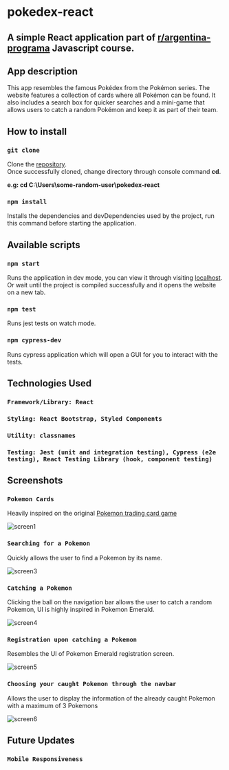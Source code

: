 # pokedex-react

## A simple React application part of [r/argentina-programa](https://argentinaprograma.com/) Javascript course.

## App description

This app resembles the famous Pokédex from the Pokémon series. The website features a collection of cards where all Pokémon can be found.
It also includes a search box for quicker searches and a mini-game that allows users to catch a random Pokémon and keep it as part of their team.

## How to install

### `git clone`

Clone the [repository](https://github.com/Sebs5384/pokedex-react).\
Once successfully cloned, change directory through console command **cd**.

**e.g: cd C:\Users\some-random-user\pokedex-react**

### `npm install`

Installs the dependencies and devDependencies used by the project, run this command before starting the application.

## Available scripts

### `npm start`

Runs the application in dev mode, you can view it through visiting [localhost](http://localhost:3000).\
Or wait until the project is compiled successfully and it opens the website on a new tab.

### `npm test`

Runs jest tests on watch mode.

### `npm cypress-dev`

Runs cypress application which will open a GUI for you to interact with the tests.

## Technologies Used

### `Framework/Library: React`

### `Styling: React Bootstrap, Styled Components`

### `Utility: classnames`

### `Testing: Jest (unit and integration testing), Cypress (e2e testing), React Testing Library (hook, component testing)`

## Screenshots

### `Pokemon Cards`
Heavily inspired on the original [Pokemon trading card game](https://pokemonpocket.tcg.wiki/c/cards)

![screen1](https://github.com/user-attachments/assets/cd3bc235-4068-480e-b608-9414ec176d52)

### `Searching for a Pokemon`
Quickly allows the user to find a Pokemon by its name.

![screen3](https://github.com/user-attachments/assets/10d32fd6-1653-4390-88ef-f472a7540312)

### `Catching a Pokemon`
Clicking the ball on the navigation bar allows the user to catch a random Pokemon, UI is highly inspired in Pokemon Emerald.

![screen4](https://github.com/user-attachments/assets/5b48f70a-9d7a-406f-a78d-101b6a4c2d36)

### `Registration upon catching a Pokemon`
Resembles the UI of Pokemon Emerald registration screen.

![screen5](https://github.com/user-attachments/assets/d3b5a9ae-2c8f-4d8b-915d-ba6fb28f63b1)

### `Choosing your caught Pokemon through the navbar`
Allows the user to display the information of the already caught Pokemon with a maximum of 3 Pokemons

![screen6](https://github.com/user-attachments/assets/311bef24-329d-4e0a-a65c-76cf222652d6)

## Future Updates

### `Mobile Responsiveness`
